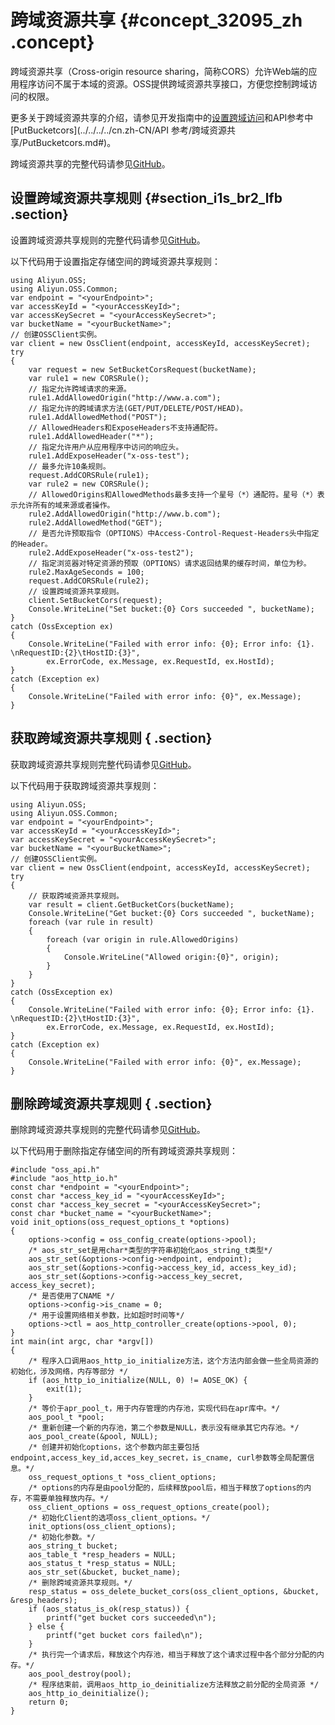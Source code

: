 # 跨域资源共享 {#concept_32095_zh .concept}

跨域资源共享（Cross-origin resource sharing，简称CORS）允许Web端的应用程序访问不属于本域的资源。OSS提供跨域资源共享接口，方便您控制跨域访问的权限。

更多关于跨域资源共享的介绍，请参见开发指南中的[设置跨域访问](../../../../cn.zh-CN/开发指南/安全管理/设置跨域访问.md#)和API参考中[PutBucketcors](../../../../cn.zh-CN/API 参考/跨域资源共享/PutBucketcors.md#)。

跨域资源共享的完整代码请参见[GitHub](https://github.com/aliyun/aliyun-oss-go-sdk/blob/master/sample/bucket_cors.go)。

## 设置跨域资源共享规则 {#section_i1s_br2_lfb .section}

设置跨域资源共享规则的完整代码请参见[GitHub](https://github.com/aliyun/aliyun-oss-csharp-sdk/blob/master/samples/Samples/SetBucketCorsSample.cs)。

以下代码用于设置指定存储空间的跨域资源共享规则：

```
using Aliyun.OSS;
using Aliyun.OSS.Common;
var endpoint = "<yourEndpoint>";
var accessKeyId = "<yourAccessKeyId>";
var accessKeySecret = "<yourAccessKeySecret>";
var bucketName = "<yourBucketName>";
// 创建OSSClient实例。
var client = new OssClient(endpoint, accessKeyId, accessKeySecret);
try
{
    var request = new SetBucketCorsRequest(bucketName);
    var rule1 = new CORSRule();
    // 指定允许跨域请求的来源。
    rule1.AddAllowedOrigin("http://www.a.com");
    // 指定允许的跨域请求方法(GET/PUT/DELETE/POST/HEAD)。
    rule1.AddAllowedMethod("POST");
    // AllowedHeaders和ExposeHeaders不支持通配符。
    rule1.AddAllowedHeader("*");
    // 指定允许用户从应用程序中访问的响应头。
    rule1.AddExposeHeader("x-oss-test");
    // 最多允许10条规则。
    request.AddCORSRule(rule1);
    var rule2 = new CORSRule();
    // AllowedOrigins和AllowedMethods最多支持一个星号（*）通配符。星号（*）表示允许所有的域来源或者操作。
    rule2.AddAllowedOrigin("http://www.b.com");
    rule2.AddAllowedMethod("GET");
    // 是否允许预取指令（OPTIONS）中Access-Control-Request-Headers头中指定的Header。
    rule2.AddExposeHeader("x-oss-test2");
    // 指定浏览器对特定资源的预取（OPTIONS）请求返回结果的缓存时间，单位为秒。
    rule2.MaxAgeSeconds = 100;
    request.AddCORSRule(rule2);
    // 设置跨域资源共享规则。
    client.SetBucketCors(request);
    Console.WriteLine("Set bucket:{0} Cors succeeded ", bucketName);
}
catch (OssException ex)
{
    Console.WriteLine("Failed with error info: {0}; Error info: {1}. \nRequestID:{2}\tHostID:{3}",
        ex.ErrorCode, ex.Message, ex.RequestId, ex.HostId);
}
catch (Exception ex)
{
    Console.WriteLine("Failed with error info: {0}", ex.Message);
}
```

## 获取跨域资源共享规则 { .section}

获取跨域资源共享规则完整代码请参见[GitHub](https://github.com/aliyun/aliyun-oss-csharp-sdk/blob/master/samples/Samples/GetBucketCorsSample.cs)。

以下代码用于获取跨域资源共享规则：

```
using Aliyun.OSS;
using Aliyun.OSS.Common;
var endpoint = "<yourEndpoint>";
var accessKeyId = "<yourAccessKeyId>";
var accessKeySecret = "<yourAccessKeySecret>";
var bucketName = "<yourBucketName>";
// 创建OSSClient实例。
var client = new OssClient(endpoint, accessKeyId, accessKeySecret);
try
{
    // 获取跨域资源共享规则。
    var result = client.GetBucketCors(bucketName);
    Console.WriteLine("Get bucket:{0} Cors succeeded ", bucketName);
    foreach (var rule in result)
    {
        foreach (var origin in rule.AllowedOrigins)
        {
            Console.WriteLine("Allowed origin:{0}", origin);
        }
    }
}
catch (OssException ex)
{
    Console.WriteLine("Failed with error info: {0}; Error info: {1}. \nRequestID:{2}\tHostID:{3}",
        ex.ErrorCode, ex.Message, ex.RequestId, ex.HostId);
}
catch (Exception ex)
{
    Console.WriteLine("Failed with error info: {0}", ex.Message);
}
```

## 删除跨域资源共享规则 { .section}

删除跨域资源共享规则的完整代码请参见[GitHub](https://github.com/aliyun/aliyun-oss-csharp-sdk/blob/master/samples/Samples/DeleteBucketCorsSample.cs)。

以下代码用于删除指定存储空间的所有跨域资源共享规则：

```
#include "oss_api.h"
#include "aos_http_io.h"
const char *endpoint = "<yourEndpoint>";
const char *access_key_id = "<yourAccessKeyId>";
const char *access_key_secret = "<yourAccessKeySecret>";
const char *bucket_name = "<yourBucketName>";
void init_options(oss_request_options_t *options)
{
    options->config = oss_config_create(options->pool);
    /* aos_str_set是用char*类型的字符串初始化aos_string_t类型*/
    aos_str_set(&options->config->endpoint, endpoint);
    aos_str_set(&options->config->access_key_id, access_key_id);
    aos_str_set(&options->config->access_key_secret, access_key_secret);
    /* 是否使用了CNAME */
    options->config->is_cname = 0;
    /* 用于设置网络相关参数，比如超时时间等*/
    options->ctl = aos_http_controller_create(options->pool, 0);
}
int main(int argc, char *argv[])
{
    /* 程序入口调用aos_http_io_initialize方法，这个方法内部会做一些全局资源的初始化，涉及网络，内存等部分 */
    if (aos_http_io_initialize(NULL, 0) != AOSE_OK) {
        exit(1);
    }
    /* 等价于apr_pool_t，用于内存管理的内存池，实现代码在apr库中。*/
    aos_pool_t *pool;
    /* 重新创建一个新的内存池，第二个参数是NULL，表示没有继承其它内存池。*/
    aos_pool_create(&pool, NULL);
    /* 创建并初始化options，这个参数内部主要包括endpoint,access_key_id,acces_key_secret，is_cname, curl参数等全局配置信息。*/
    oss_request_options_t *oss_client_options;
    /* options的内存是由pool分配的，后续释放pool后，相当于释放了options的内存，不需要单独释放内存。*/
    oss_client_options = oss_request_options_create(pool);
    /* 初始化Client的选项oss_client_options。*/
    init_options(oss_client_options);
    /* 初始化参数。*/
    aos_string_t bucket;
    aos_table_t *resp_headers = NULL; 
    aos_status_t *resp_status = NULL;
    aos_str_set(&bucket, bucket_name);
    /* 删除跨域资源共享规则。*/
    resp_status = oss_delete_bucket_cors(oss_client_options, &bucket, &resp_headers);
    if (aos_status_is_ok(resp_status)) {
        printf("get bucket cors succeeded\n");
    } else {
        printf("get bucket cors failed\n");      
    }
    /* 执行完一个请求后，释放这个内存池，相当于释放了这个请求过程中各个部分分配的内存。*/
    aos_pool_destroy(pool);
    /* 程序结束前，调用aos_http_io_deinitialize方法释放之前分配的全局资源 */
    aos_http_io_deinitialize();
    return 0;
}
```

